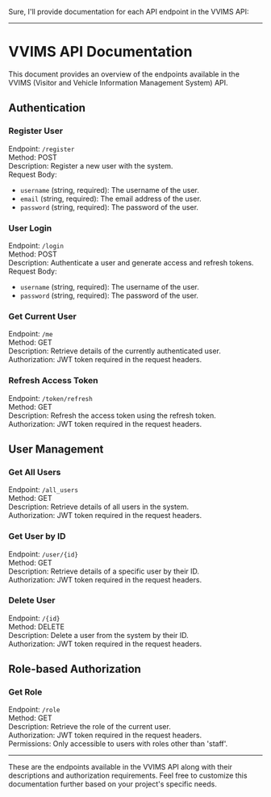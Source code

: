 Sure, I'll provide documentation for each API endpoint in the VVIMS API:

---

# VVIMS API Documentation

This document provides an overview of the endpoints available in the VVIMS (Visitor and Vehicle Information Management System) API.

## Authentication

### Register User

Endpoint: `/register`  
Method: POST  
Description: Register a new user with the system.  
Request Body:
- `username` (string, required): The username of the user.
- `email` (string, required): The email address of the user.
- `password` (string, required): The password of the user.

### User Login

Endpoint: `/login`  
Method: POST  
Description: Authenticate a user and generate access and refresh tokens.  
Request Body:
- `username` (string, required): The username of the user.
- `password` (string, required): The password of the user.

### Get Current User

Endpoint: `/me`  
Method: GET  
Description: Retrieve details of the currently authenticated user.  
Authorization: JWT token required in the request headers.

### Refresh Access Token

Endpoint: `/token/refresh`  
Method: GET  
Description: Refresh the access token using the refresh token.  
Authorization: JWT token required in the request headers.

## User Management

### Get All Users

Endpoint: `/all_users`  
Method: GET  
Description: Retrieve details of all users in the system.  
Authorization: JWT token required in the request headers.

### Get User by ID

Endpoint: `/user/{id}`  
Method: GET  
Description: Retrieve details of a specific user by their ID.  
Authorization: JWT token required in the request headers.

### Delete User

Endpoint: `/{id}`  
Method: DELETE  
Description: Delete a user from the system by their ID.  
Authorization: JWT token required in the request headers.

## Role-based Authorization

### Get Role
Endpoint: `/role`  
Method: GET  
Description: Retrieve the role of the current user.  
Authorization: JWT token required in the request headers.  
Permissions: Only accessible to users with roles other than 'staff'.

---

These are the endpoints available in the VVIMS API along with their descriptions and authorization requirements. Feel free to customize this documentation further based on your project's specific needs.
